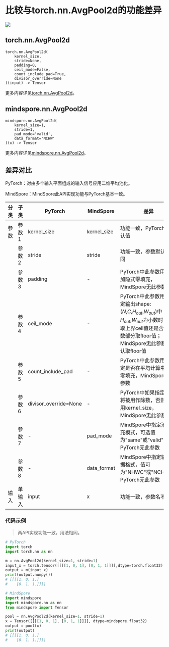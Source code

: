 # 比较与torch.nn.AvgPool2d的功能差异

<a href="https://gitee.com/mindspore/docs/blob/r2.0.0-alpha/docs/mindspore/source_zh_cn/note/api_mapping/pytorch_diff/AvgPool2d.md" target="_blank"><img src="https://mindspore-website.obs.cn-north-4.myhuaweicloud.com/website-images/r2.0.0-alpha/resource/_static/logo_source.png"></a>

## torch.nn.AvgPool2d

```text
torch.nn.AvgPool2d(
    kernel_size,
    stride=None,
    padding=0,
    ceil_mode=False,
    count_include_pad=True,
    divisor_override=None
)(input) -> Tensor
```

更多内容详见[torch.nn.AvgPool2d](https://PyTorch.org/docs/1.8.1/generated/torch.nn.AvgPool2d.html)。

## mindspore.nn.AvgPool2d

```text
mindspore.nn.AvgPool2d(
    kernel_size=1,
    stride=1,
    pad_mode='valid',
    data_format='NCHW'
)(x) -> Tensor
```

更多内容详见[mindspore.nn.AvgPool2d](https://www.mindspore.cn/docs/zh-CN/r2.0.0-alpha/api_python/nn/mindspore.nn.AvgPool2d.html)。

## 差异对比

PyTorch：对由多个输入平面组成的输入信号应用二维平均池化。

MindSpore：MindSpore此API实现功能与PyTorch基本一致。

| 分类 | 子类   | PyTorch               | MindSpore   | 差异                                                         |
| ---- | ------ | --------------------- | ----------- | ------------------------------------------------------------ |
| 参数 | 参数1  | kernel_size           | kernel_size | 功能一致，PyTorch无默认值                                    |
|      | 参数2  | stride                | stride      | 功能一致，参数默认值不同                                     |
|      | 参数3  | padding               | -           | PyTorch中此参数用于添加隐式零填充，MindSpore无此参数         |
|      | 参数4  | ceil_mode             | -           | PyTorch中此参数用于决定输出shape: ($N$,$C$,$H_{out}$,$W_{out}$)中$H_{out}$,$W_{out}$为小数时，是取上界ceil值还是舍弃小数部分取floor值；MindSpore无此参数，默认取floor值 |
|      | 参数5  | count_include_pad     | -           | PyTorch中此参数用于决定是否在平均计算中包括零填充，MindSpore无此参数 |
|      | 参数6  | divisor_override=None | -           | PyTorch中如果指定，它将被用作除数，否则将使用kernel_size，MindSpore无此参数 |
|      | 参数7  | -                     | pad_mode    | MindSpore中指定池化填充模式，可选值为"same"或"valid"，PyTorch无此参数 |
|      | 参数8  | -                     | data_format | MindSpore中指定输入数据格式，值可为"NHWC"或"NCHW"，PyTorch无此参数 |
| 输入 | 单输入 | input                 | x           | 功能一致，参数名不同                               |

### 代码示例

> 两API实现功能一致，用法相同。

```python
# PyTorch
import torch
import torch.nn as nn

m = nn.AvgPool2d(kernel_size=1, stride=1)
input_x = torch.tensor([[[[1, 0, 1], [0, 1, 1]]]],dtype=torch.float32)
output = m(input_x)
print(output.numpy())
# [[[[1. 0. 1.]
#    [0. 1. 1.]]]]

# MindSpore
import mindspore
import mindspore.nn as nn
from mindspore import Tensor

pool = nn.AvgPool2d(kernel_size=1, stride=1)
x = Tensor([[[[1, 0, 1], [0, 1, 1]]]], dtype=mindspore.float32)
output = pool(x)
print(output)
# [[[[1. 0. 1.]
#    [0. 1. 1.]]]]
```
